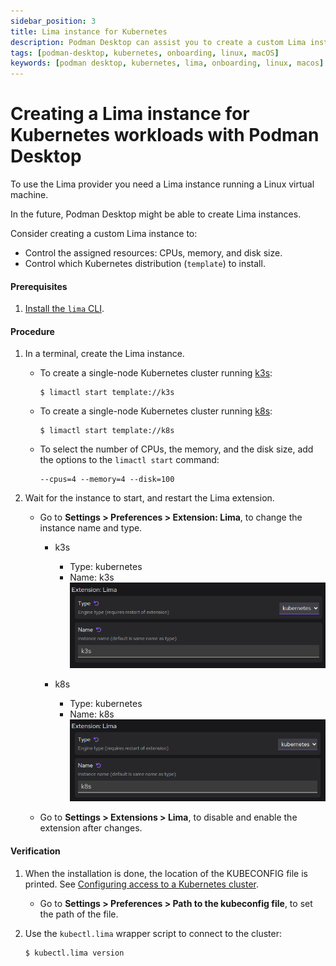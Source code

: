 ```yaml
---
sidebar_position: 3
title: Lima instance for Kubernetes
description: Podman Desktop can assist you to create a custom Lima instance on Linux and macOS.
tags: [podman-desktop, kubernetes, onboarding, linux, macOS]
keywords: [podman desktop, kubernetes, lima, onboarding, linux, macos]
---
```


# Creating a Lima instance for Kubernetes workloads with Podman Desktop

To use the Lima provider you need a Lima instance running a Linux virtual machine.

In the future, Podman Desktop might be able to create Lima instances.

Consider creating a custom Lima instance to:

- Control the assigned resources: CPUs, memory, and disk size.
- Control which Kubernetes distribution (`template`) to install.

#### Prerequisites

1. [Install the `lima` CLI](/docs/lima/installing).

#### Procedure

1. In a terminal, create the Lima instance.

   - To create a single-node Kubernetes cluster running [k3s](https://k3s.io/):

     ```shell-session
     $ limactl start template://k3s
     ```

   - To create a single-node Kubernetes cluster running [k8s](https://k8s.io/):

     ```shell-session
     $ limactl start template://k8s
     ```

   - To select the number of CPUs, the memory, and the disk size, add the options to the `limactl start` command:

     ```shell-session
     --cpus=4 --memory=4 --disk=100
     ```

2. Wait for the instance to start, and restart the Lima extension.

   - Go to **<icon icon="fa-solid fa-cog" size="lg" /> Settings > Preferences > Extension: Lima**, to change the instance name and type.

     - k3s

       - Type: kubernetes
       - Name: k3s
         ![Lima preferences k3s](img/lima-preferences-k3s.png)

     - k8s

       - Type: kubernetes
       - Name: k8s
         ![Lima preferences k8s](img/lima-preferences-k8s.png)

   - Go to **<icon icon="fa-solid fa-cog" size="lg" /> Settings > Extensions > Lima**, to disable and enable the extension after changes.

#### Verification

1. When the installation is done, the location of the KUBECONFIG file is printed. See [Configuring access to a Kubernetes cluster](/docs/kubernetes/existing-kubernetes).

   - Go to **<icon icon="fa-solid fa-cog" size="lg" /> Settings > Preferences > Path to the kubeconfig file**, to set the path of the file.

1. Use the `kubectl.lima` wrapper script to connect to the cluster:

   ```shell-session
   $ kubectl.lima version
   ```
